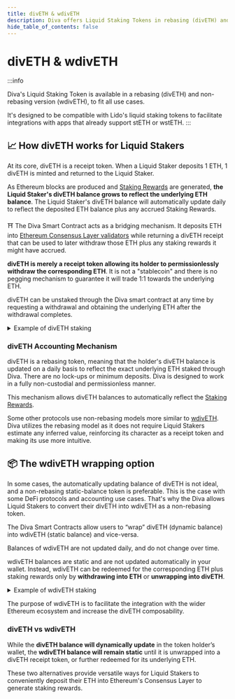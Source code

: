 ```yaml
---
title: divETH & wdivETH
description: Diva offers Liquid Staking Tokens in rebasing (divETH) and non-rebasing (wdivETH) flavors.
hide_table_of_contents: false
---
```


# divETH & wdivETH

:::info

Diva's Liquid Staking Token is available in a rebasing (divETH) and non-rebasing version (wdivETH), to fit all use cases.

It's designed to be compatible with Lido's liquid staking tokens to facilitate integrations with apps that already support stETH or wstETH.
:::



## 📈 How divETH works for Liquid Stakers

At its core, divETH is a receipt token. When a Liquid Staker deposits 1 ETH, 1 divETH is minted and returned to the Liquid Staker.

As Ethereum blocks are produced and [Staking Rewards](staking-rewards) are generated, **the Liquid Staker's divETH balance grows to reflect the underlying ETH balance**. The Liquid Staker's divETH balance will automatically update daily to reflect the deposited ETH balance plus any accrued Staking Rewards.

⛩️ The Diva Smart Contract acts as a bridging mechanism. It deposits ETH into [Ethereum Consensus Layer validators](glossary#validator) while returning a divETH receipt that can be used to later withdraw those ETH plus any staking rewards it might have accrued.

**divETH is merely a receipt token allowing its holder to permissionlessly withdraw the corresponding ETH**. It is not a "stablecoin" and there is no pegging mechanism to guarantee it will trade 1:1 towards the underlying ETH.

divETH can be unstaked through the Diva smart contract at any time by requesting a withdrawal and obtaining the underlying ETH after the withdrawal completes.

<details>
  <summary>Example of divETH staking</summary>
  <div>
    <ul>
        <li>A Liquid Staker deposits 1 ETH into the Diva Smart Contract and obtains 1 divETH in their wallet.</li>
        <li>1 year later, the <a href="/staking-rewards">Staking Rewards</a> have been 5% and the Liquid Staker sees 1.05 divETH in their wallet.</li>
        <li>2 years later, it accrues 5% more, so those 1.05 divETH further become 1.1025 divETH.</li>
        <li>The Liquid Staker decides to withdraw (un-stake) the 1.1025 divETH with the Diva Smart Contract and obtains 1.1025 ETH in return.</li>
    </ul>
  </div>
</details>


### divETH Accounting Mechanism

divETH is a rebasing token, meaning that the holder's divETH balance is updated on a daily basis to reflect the exact underlying ETH staked through Diva. There are no lock-ups or minimum deposits. Diva is designed to work in a fully non-custodial and permissionless manner.

This mechanism allows divETH balances to automatically reflect the [Staking Rewards](staking-rewards).

Some other protocols use non-rebasing models more similar to [wdivETH](#the-wdiveth-wrapping-option). Diva utilizes the rebasing model as it does not require Liquid Stakers estimate any inferred value, reinforcing its character as a receipt token and making its use more intuitive.

## 📦 The wdivETH wrapping option

In some cases, the automatically updating balance of divETH is not ideal, and a non-rebasing static-balance token is preferable. This is the case with some DeFi protocols and accounting use cases. That's why the Diva allows Liquid Stakers to convert their divETH into wdivETH as a non-rebasing token.

The Diva Smart Contracts allow users to “wrap” divETH (dynamic balance) into wdivETH (static balance) and vice-versa.

Balances of wdivETH are not updated daily, and do not change over time.

wdivETH balances are static and are not updated automatically in your wallet. Instead, wdivETH can be redeemed for the corresponding ETH plus staking rewards only by **withdrawing into ETH** or **unwrapping into divETH**.

<details>
  <summary>Example of wdivETH staking</summary>
  <div>
    <ul>
        <li>A Liquid Staker deposits 1 ETH into the Diva Smart Contract and obtains 1 divETH in their wallet.</li>
        <li>They wrap 1 divETH to obtain 1 wdivETH. (This exchange rate is not fixed 1:1).</li>
        <li>1 year later, the <a href="/staking-rewards">Staking Rewards</a> have been 5%. They still has 1 wdivETH, but it is now worth 1.05 ETH, as the underlying ETH increased from the staking rewards.</li>
        <li>2 years later, they still have 1 wdivETH but it's now worth 1.1025 ETH.</li>
        <li>They decides to unwrap the 1 wdivETH, and obtains 1.1025 divETH.</li>
        <li>The 1.1025 divETH is withdrawn (un-staked) with the Diva Smart Contract and becomes 1.1025 ETH.</li>
    </ul>
  </div>
</details>

The purpose of wdivETH is to facilitate the integration with the wider Ethereum ecosystem and increase the divETH composability.

### divETH vs wdivETH

While the **divETH balance will dynamically update** in the token holder’s wallet, the **wdivETH balance will remain static** until it is unwrapped into a divETH receipt token, or further redeemed for its underlying ETH.

These two alternatives provide versatile ways for Liquid Stakers to conveniently deposit their ETH into Ethereum's Consensus Layer to generate staking rewards.

